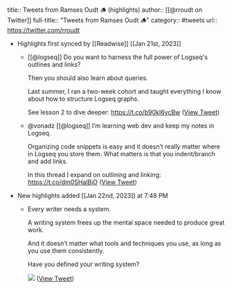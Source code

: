 title:: Tweets from Ramses Oudt 🪵 (highlights)
author:: [[@rroudt on Twitter]]
full-title:: "Tweets from Ramses Oudt 🪵"
category:: #tweets
url:: https://twitter.com/rroudt

- Highlights first synced by [[Readwise]] [[Jan 21st, 2023]]
	- [[@logseq]] Do you want to harness the full power of Logseq's outlines and links?
	  
	  Then you should also learn about queries.
	  
	  Last summer, I ran a two-week cohort and taught everything I know about how to structure Logseq graphs.
	  
	  See lesson 2 to dive deeper:
	  https://t.co/b90kI6ycBw ([View Tweet](https://twitter.com/rroudt/status/1616183778245754895))
	- @vonadz [[@logseq]] I’m learning web dev and keep my notes in Logseq.
	  
	  Organizing code snippets is easy and it doesn’t really matter where in Logseq you store them. What matters is that you indent/branch and add links.
	  
	  In this thread I expand on outlining and linking:
	  https://t.co/dm0SHalBjO ([View Tweet](https://twitter.com/rroudt/status/1616544791340224513))
- New highlights added [[Jan 22nd, 2023]] at 7:48 PM
	- Every writer needs a system.
	  
	  A writing system frees up the mental space needed to produce great work.
	  
	  And it doesn’t matter what tools and techniques you use, as long as you use them consistently.
	  
	  Have you defined your writing system? 
	  
	  ![](https://pbs.twimg.com/media/FnDgvhOaMAIIjJ4.jpg) ([View Tweet](https://twitter.com/rroudt/status/1617039383785504774))